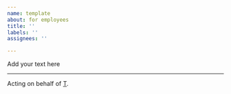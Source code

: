 ```yaml
---
name: template
about: for employees
title: ''
labels: ''
assignees: ''

---
```


Add your text here


----------------------------------------------------------------------------------------------------------------

Acting on behalf of [T](https://github.com/Daimler/daimler-foss/blob/master/LEGAL_IMPRINT.md).
